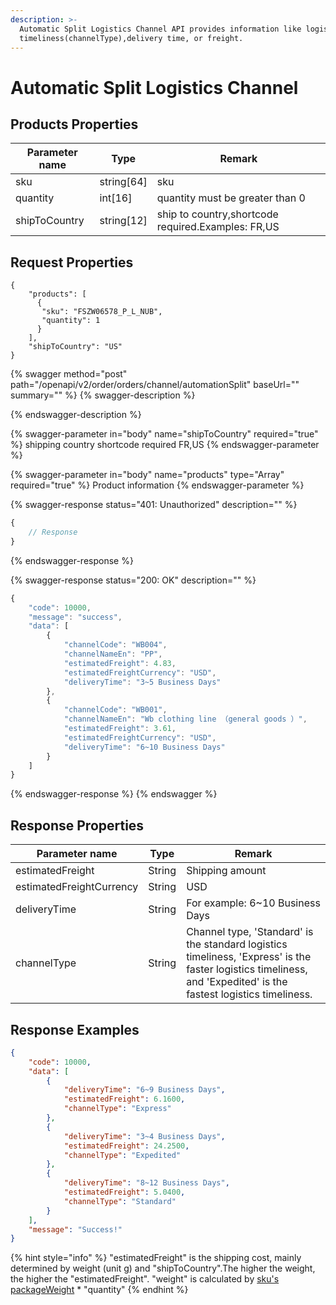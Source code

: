 ```yaml
---
description: >-
  Automatic Split Logistics Channel API provides information like logistics
  timeliness(channelType),delivery time, or freight.
---
```


# Automatic Split Logistics Channel

## Products Properties <a href="#response-parameter" id="response-parameter"></a>

| Parameter name | Type        | Remark                                             |
| -------------- | ----------- | -------------------------------------------------- |
| sku            | string\[64] | sku                                                |
| quantity       | int\[16]    | quantity must be greater than 0                    |
| shipToCountry  | string\[12] | ship to country,shortcode required.Examples: FR,US |

## Request Properties <a href="#response-parameter" id="response-parameter"></a>

```
{
    "products": [
      {
       "sku": "FSZW06578_P_L_NUB",
       "quantity": 1
      }
    ],
    "shipToCountry": "US"
}
```

{% swagger method="post" path="/openapi/v2/order/orders/channel/automationSplit" baseUrl="" summary="" %}
{% swagger-description %}

{% endswagger-description %}

{% swagger-parameter in="body" name="shipToCountry" required="true" %}
shipping country shortcode required FR,US
{% endswagger-parameter %}

{% swagger-parameter in="body" name="products" type="Array" required="true" %}
Product information
{% endswagger-parameter %}

{% swagger-response status="401: Unauthorized" description="" %}
```javascript
{
    // Response
}
```
{% endswagger-response %}

{% swagger-response status="200: OK" description="" %}
```javascript
{
    "code": 10000,
    "message": "success",
    "data": [
        {
            "channelCode": "WB004",
            "channelNameEn": "PP",
            "estimatedFreight": 4.83,
            "estimatedFreightCurrency": "USD",
            "deliveryTime": "3~5 Business Days"
        },
        {
            "channelCode": "WB001",
            "channelNameEn": "Wb clothing line （general goods ）",
            "estimatedFreight": 3.61,
            "estimatedFreightCurrency": "USD",
            "deliveryTime": "6~10 Business Days"
        }
    ]
}
```
{% endswagger-response %}
{% endswagger %}

## Response Properties <a href="#response-parameter" id="response-parameter"></a>

| Parameter name           | Type   | Remark                                                                                                                                                            |
| ------------------------ | ------ | ----------------------------------------------------------------------------------------------------------------------------------------------------------------- |
| estimatedFreight         | String | Shipping amount                                                                                                                                                   |
| estimatedFreightCurrency | String | USD                                                                                                                                                               |
| deliveryTime             | String | For example: 6\~10 Business Days                                                                                                                                  |
| channelType              | String | Channel type, 'Standard' is the standard logistics timeliness, 'Express' is the faster logistics timeliness, and 'Expedited' is the fastest logistics timeliness. |

## Response Examples <a href="#response-parameter" id="response-parameter"></a>

```json
{
    "code": 10000,
    "data": [
        {
            "deliveryTime": "6~9 Business Days",
            "estimatedFreight": 6.1600,
            "channelType": "Express"
        },
        {
            "deliveryTime": "3~4 Business Days",
            "estimatedFreight": 24.2500,
            "channelType": "Expedited"
        },
        {
            "deliveryTime": "8~12 Business Days",
            "estimatedFreight": 5.0400,
            "channelType": "Standard"
        }
    ],
    "message": "Success!"
}
```

{% hint style="info" %}
"estimatedFreight" is the shipping cost, mainly determined by weight (unit g) and "shipToCountry".The higher the weight, the higher the "estimatedFreight". "weight" is calculated by [sku's packageWeight](../api-reference/products.md#skulist) \*  "quantity"
{% endhint %}
